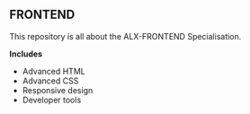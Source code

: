 ## FRONTEND

This repository is all about the ALX-FRONTEND Specialisation.

**Includes**
- Advanced HTML
- Advanced CSS
- Responsive design
- Developer tools
